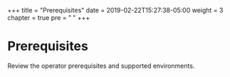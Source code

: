 +++
title = "Prerequisites"
date = 2019-02-22T15:27:38-05:00
weight = 3
chapter = true
pre = "<b> </b>"
+++



# Prerequisites

Review the operator prerequisites and supported environments.
